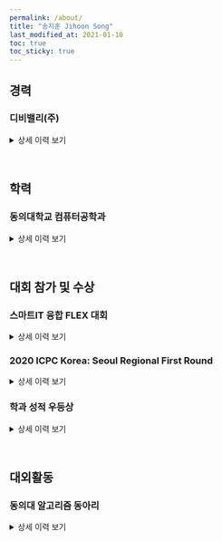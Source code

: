 ```yaml
---
permalink: /about/
title: "송지훈 Jihoon Song"
last_modified_at: 2021-01-10
toc: true
toc_sticky: true
---
```

## 경력

### 디비밸리(주)

<details>
<summary>상세 이력 보기</summary>
<div markdown="1">

* 2020.12.30 ~
* 인턴
* 본인 수행 업무: 이벤트단 쿼리 정리. 전자정부표준프레임워크로 서비스 고도화 (Spring MVC, MyBatis, eGovFramework)

</div>
</details>


&nbsp;

## 학력

### 동의대학교 컴퓨터공학과

<details>
<summary>상세 이력 보기</summary>
<div markdown="1">

* 2018.03 ~
* 학사

</div>
</details>


&nbsp;

## 대회 참가 및 수상

### 스마트IT 융합 FLEX 대회

<details>
<summary>상세 이력 보기</summary>
<div markdown="1">

* 2020.12
* 장려상
* 로봇청소기와 제어 앱 제작
* 본인 수행 업무: Android 로봇청소기 제어 앱 제작

</div>
</details>


### 2020 ICPC Korea: Seoul Regional First Round

<details>
<summary>상세 이력 보기</summary>
<div markdown="1">

* 2020.10
* 252nd / 334th
* Team Name: HACKjeongdap
* Scoreboard: [http://icpckorea.org/2020/preliminary/scoreboard/dbda78f0e4/](http://icpckorea.org/2020/preliminary/scoreboard/dbda78f0e4/)

</div>
</details>



### 학과 성적 우등상

<details>
<summary>상세 이력 보기</summary>
<div markdown="1">

* 2018.07
* 수석 (1/102)

</div>
</details>


&nbsp;

## 대외활동

### 동의대 알고리즘 동아리

<details>
<summary>상세 이력 보기</summary>
<div markdown="1">

* 2020.12 ~
* 회장

</div>
</details>
